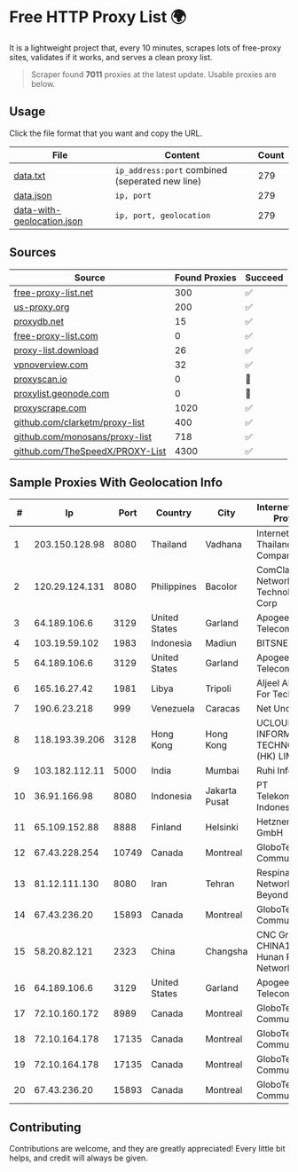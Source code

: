 
# Free HTTP Proxy List 🌍

It is a lightweight project that, every 10 minutes, scrapes lots of free-proxy sites, validates if it works, and serves a clean proxy list.


> Scraper found **7011** proxies at the latest update. Usable proxies are below.

## Usage

Click the file format that you want and copy the URL.


|File|Content|Count|
|----|-------|-----|
|[data.txt](https://raw.githubusercontent.com/themiralay/Proxy-List-World/master/data.txt)|`ip_address:port` combined (seperated new line)|279|
|[data.json](https://raw.githubusercontent.com/themiralay/Proxy-List-World/master/data.json)|`ip, port`|279|
|[data-with-geolocation.json](https://raw.githubusercontent.com/themiralay/Proxy-List-World/master/data-with-geolocation.json)|`ip, port, geolocation`|279|

## Sources

|Source|Found Proxies|Succeed|
|------|-------------|-------|
|[free-proxy-list.net](https://free-proxy-list.net)|300|✅|
|[us-proxy.org](https://www.us-proxy.org)|200|✅|
|[proxydb.net](http://proxydb.net)|15|✅|
|[free-proxy-list.com](https://free-proxy-list.com/?page=&port=&type%5B%5D=http&type%5B%5D=https&up_time=0&search=Search)|0|✅|
|[proxy-list.download](https://www.proxy-list.download/HTTP)|26|✅|
|[vpnoverview.com](https://vpnoverview.com/privacy/anonymous-browsing/free-proxy-servers)|32|✅|
|[proxyscan.io](https://www.proxyscan.io)|0|🚫|
|[proxylist.geonode.com](https://proxylist.geonode.com/api/proxy-list?limit=300&page=1&sort_by=lastChecked&sort_type=desc&protocols=http,https)|0|🚫|
|[proxyscrape.com](https://api.proxyscrape.com/v2/?request=displayproxies&protocol=http&timeout=10000&country=all&ssl=all&anonymity=all)|1020|✅|
|[github.com/clarketm/proxy-list](https://raw.githubusercontent.com/clarketm/proxy-list/master/proxy-list-raw.txt)|400|✅|
|[github.com/monosans/proxy-list](https://raw.githubusercontent.com/monosans/proxy-list/main/proxies/http.txt)|718|✅|
|[github.com/TheSpeedX/PROXY-List](https://raw.githubusercontent.com/TheSpeedX/PROXY-List/master/http.txt)|4300|✅|


## Sample Proxies With Geolocation Info

|#|Ip|Port|Country|City|Internet Service Provider|
|-|--|----|-------|----|-------------------------|
|1|203.150.128.98|8080|Thailand|Vadhana|Internet Thailand Company Ltd|
|2|120.29.124.131|8080|Philippines|Bacolor|ComClark Network & Technology Corp|
|3|64.189.106.6|3129|United States|Garland|Apogee Telecom Inc.|
|4|103.19.59.102|1983|Indonesia|Madiun|BITSNET|
|5|64.189.106.6|3129|United States|Garland|Apogee Telecom Inc.|
|6|165.16.27.42|1981|Libya|Tripoli|Aljeel Aljadeed For Technology|
|7|190.6.23.218|999|Venezuela|Caracas|Net Uno|
|8|118.193.39.206|3128|Hong Kong|Hong Kong|UCLOUD INFORMATION TECHNOLOGY (HK) LIMITED|
|9|103.182.112.11|5000|India|Mumbai|Ruhi Infotech|
|10|36.91.166.98|8080|Indonesia|Jakarta Pusat|PT Telekomunikasi Indonesia|
|11|65.109.152.88|8888|Finland|Helsinki|Hetzner Online GmbH|
|12|67.43.228.254|10749|Canada|Montreal|GloboTech Communications|
|13|81.12.111.130|8080|Iran|Tehran|Respina Networks & Beyond PJSC|
|14|67.43.236.20|15893|Canada|Montreal|GloboTech Communications|
|15|58.20.82.121|2323|China|Changsha|CNC Group CHINA169 Hunan Province Network|
|16|64.189.106.6|3129|United States|Garland|Apogee Telecom Inc.|
|17|72.10.160.172|8989|Canada|Montreal|GloboTech Communications|
|18|72.10.164.178|17135|Canada|Montreal|GloboTech Communications|
|19|72.10.164.178|17135|Canada|Montreal|GloboTech Communications|
|20|67.43.236.20|15893|Canada|Montreal|GloboTech Communications|



## Contributing

Contributions are welcome, and they are greatly appreciated! Every
little bit helps, and credit will always be given.

